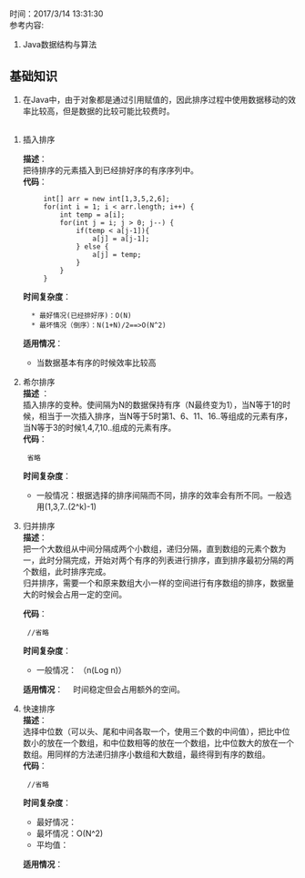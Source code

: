 ##   
时间：2017/3/14 13:31:30    
参考内容:  
1. Java数据结构与算法

## 基础知识
1. 在Java中，由于对象都是通过引用赋值的，因此排序过程中使用数据移动的效率比较高，但是数据的比较可能比较费时。

##   
1. 插入排序    

	**描述**：  
		把待排序的元素插入到已经排好序的有序序列中。  
	**代码**：
	
			int[] arr = new int[1,3,5,2,6];
			for(int i = 1; i < arr.length; i++) {
				int temp = a[i];
				for(int j = i; j > 0; j--) {
					if(temp < a[j-1]){
						a[j] = a[j-1];
					} else {
						a[j] = temp;
					}
				}
			}
	**时间复杂度**：
	
		 * 最好情况(已经排好序)：O(N)
		 * 最坏情况（倒序）：N(1+N)/2==>O(N^2)
	    
		
	**适用情况**：  
	* 当数据基本有序的时候效率比较高 

2. 希尔排序  
	**描述** ：  
	插入排序的变种。使间隔为N的数据保持有序（N最终变为1），当N等于1的时候，相当于一次插入排序，当N等于5时第1、6、11、16..等组成的元素有序，当N等于3的时候1,4,7,10..组成的元素有序。  
    **代码**：

		省略
	**时间复杂度**：
     
	* 一般情况：根据选择的排序间隔而不同，排序的效率会有所不同。一般选用(1,3,7..(2^k)-1)
3. 归并排序  
	**描述**：  
	把一个大数组从中间分隔成两个小数组，递归分隔，直到数组的元素个数为一，此时分隔完成，开始对两个有序的列表进行排序，直到排序最初分隔的两个数组，此时排序完成。  
	归并排序，需要一个和原来数组大小一样的空间进行有序数组的排序，数据量大的时候会占用一定的空间。
	
	**代码**：
	
		//省略
	**时间复杂度**： 
	
	* 一般情况： （n(Log n)）   

	**适用情况**：　
	时间稳定但会占用额外的空间。

4. 快速排序    
	**描述**：  
	选择中位数（可以头、尾和中间各取一个，使用三个数的中间值），把比中位数小的放在一个数组，和中位数相等的放在一个数组，比中位数大的放在一个数组。用同样的方法递归排序小数组和大数组，最终得到有序的数组。  
	**代码**：
		
		//省略
	**时间复杂度**：
	
	* 最好情况：
	* 最坏情况：O(N^2)
	* 平均值：

	**适用情况**：

